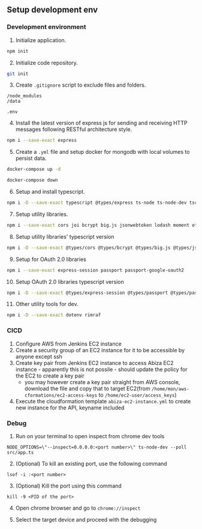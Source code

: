 ## Setup development env
### Development environment
1. Initialize application.
```bash
npm init
```

2. Initialize code repository.
```bash
git init
```

3. Create `.gitignore` script to exclude files and folders.
```
/node_modules
/data

.env
```

4. Install the latest version of express js for sending and receiving HTTP messages following RESTful architecture style.
```bash
npm i --save-exact express
```

5. Create a `.yml` file and setup docker for mongodb with local volumes to persist data.
```bash
docker-compose up -d

docker-compose down
```

6. Setup and install typescript.
```bash
npm i -D --save-exact typescript @types/express ts-node ts-node-dev tsconfig-paths
```

7. Setup utility libraries.
```bash
npm i --save-exact cors joi bcrypt big.js jsonwebtoken lodash moment otplib mongoose
```

8. Setup utility libraries' typescript version
```bash
npm i -D --save-exact @types/cors @types/bcrypt @types/big.js @types/jsonwebtoken @types/lodash
```

9. Setup for OAuth 2.0 libraries
```bash
npm i --save-exact express-session passport passport-google-oauth2
```

10. Setup OAuth 2.0 libraries typescript version
```bash
npm i -D --save-exact @types/express-session @types/passport @types/passport-google-oauth2
```

11. Other utility tools for dev.
```bash
npm i -D --save-exact dotenv rimraf
```

### CICD
1. Configure AWS from Jenkins EC2 instance
2. Create a security group of an EC2 instance for it to be accessible by anyone except ssh
3. Create key pair from Jenkins EC2 instance to access Abiza EC2 instance - apparently this is not possile - should update the policy for the EC2 to create a key pair
    - you may however create a key pair straight from AWS console, download the file and copy that to target EC2(from `/home/mon/aws-cformations/ec2-access-keys` to `/home/ec2-user/access_keys`)
4. Execute the cloudformation template `abiza-ec2-instance.yml` to create new instance for the API, keyname included

### Debug
1. Run on your terminal to open inspect from chrome dev tools
```
NODE_OPTIONS=\"--inspect=0.0.0.0:<port number>\" ts-node-dev --poll src/app.ts
```
2. (Optional) To kill an existing port, use the following command
```
lsof -i :<port number>
```
3. (Optional) Kill the port using this command
```
kill -9 <PID of the port>
```

4. Open chrome browser and go to `chrome://inspect`

5. Select the target device and proceed with the debugging
